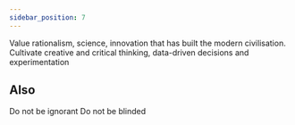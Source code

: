 ```yaml
---
sidebar_position: 7
---
```

Value rationalism, science, innovation that has built the modern civilisation. Cultivate creative and critical thinking, data-driven decisions and experimentation

## Also
Do not be ignorant
Do not be blinded